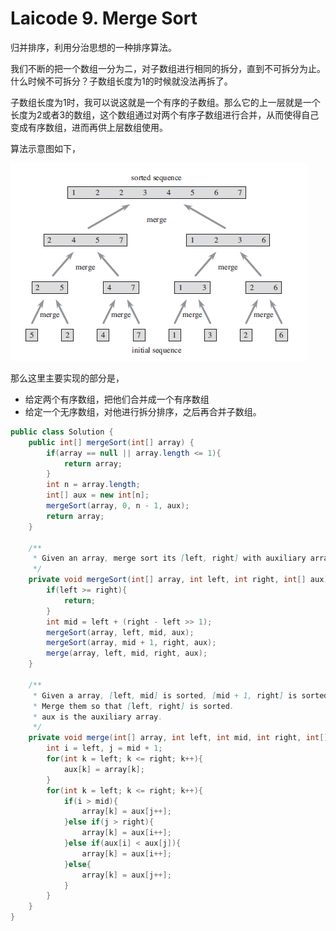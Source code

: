# Laicode 9. Merge Sort

归并排序，利用分治思想的一种排序算法。

我们不断的把一个数组一分为二，对子数组进行相同的拆分，直到不可拆分为止。什么时候不可拆分？子数组长度为1的时候就没法再拆了。

子数组长度为1时，我可以说这就是一个有序的子数组。那么它的上一层就是一个长度为2或者3的数组，这个数组通过对两个有序子数组进行合并，从而使得自己变成有序数组，进而再供上层数组使用。

算法示意图如下，

![alter text](assets/images/merge_sort.png)

那么这里主要实现的部分是，
+ 给定两个有序数组，把他们合并成一个有序数组
+ 给定一个无序数组，对他进行拆分排序，之后再合并子数组。

```java
public class Solution {
    public int[] mergeSort(int[] array) {
        if(array == null || array.length <= 1){
            return array;
        }
        int n = array.length;
        int[] aux = new int[n];
        mergeSort(array, 0, n - 1, aux);
        return array;
    }

    /**
     * Given an array, merge sort its [left, right] with auxiliary array.
     */
    private void mergeSort(int[] array, int left, int right, int[] aux){
        if(left >= right){
            return;
        }
        int mid = left + (right - left >> 1);
        mergeSort(array, left, mid, aux);
        mergeSort(array, mid + 1, right, aux);
        merge(array, left, mid, right, aux);
    }

    /**
     * Given a array, [left, mid] is sorted, [mid + 1, right] is sorted.
     * Merge them so that [left, right] is sorted.
     * aux is the auxiliary array.
     */
    private void merge(int[] array, int left, int mid, int right, int[] aux){
        int i = left, j = mid + 1;
        for(int k = left; k <= right; k++){
            aux[k] = array[k];
        }
        for(int k = left; k <= right; k++){
            if(i > mid){
                array[k] = aux[j++];
            }else if(j > right){
                array[k] = aux[i++];
            }else if(aux[i] < aux[j]){
                array[k] = aux[i++];
            }else{
                array[k] = aux[j++];
            }
        }
    }
}
```